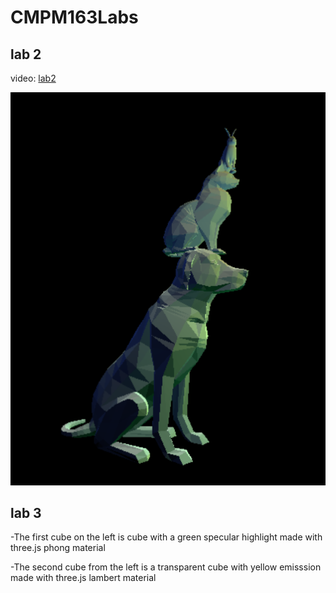 # CMPM163Labs
## lab 2
video: [lab2](https://drive.google.com/file/d/1v80JFHKpnjn0SIYwIFtktsyKr1GgK6_p/view?usp=sharing)

![](lab2/animal_tower.PNG)

## lab 3
-The first cube on the left is cube with a green specular highlight made with three.js phong material

-The second cube from the left is a transparent cube with yellow emisssion made with three.js lambert material
